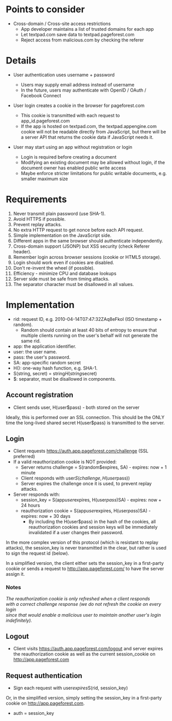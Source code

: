 # Points to consider #

  * Cross-domain / Cross-site access restrictions
    * App developer maintains a list of trusted domains for each app
    * Let textpad.com save data to textpad.pageforest.com
    * Reject access from malicious.com by checking the referer

# Details #

  * User authentication uses username + password
    * Users may supply email address instead of username
    * In the future, users may authenticate with OpenID / OAuth / Facebook Connect

  * User login creates a cookie in the browser for pageforest.com
    * This cookie is transmitted with each request to app\_id.pageforest.com
    * If the app is hosted on textpad.com, the textpad.appengine.com cookie will not be readable directly from JavaScript, but there will be a server API that returns the cookie data if JavaScript needs it.

  * User may start using an app without registration or login
    * Login is required before creating a document
    * Modifying an existing document may be allowed without login, if the document owner has enabled public write access
    * Maybe enforce stricter limitations for public writable documents, e.g. smaller maximum size

# Requirements #

  1. Never transmit plain password (use SHA-1).
  1. Avoid HTTPS if possible.
  1. Prevent replay attacks.
  1. No extra HTTP request to get nonce before each API request.
  1. Simple implementation on the JavaScript side.
  1. Different apps in the same browser should authenticate independently.
  1. Cross-domain support (JSONP) but XSS security (check Referer header).
  1. Remember login across browser sessions (cookie or HTML5 storage).
  1. Login should work even if cookies are disabled.
  1. Don't re-invent the wheel (if possible).
  1. Efficiency - minimize CPU and database lookups
  1. Server side must be safe from timing attacks.
  1. The separator character must be disallowed in all values.

# Implementation #

  * rid: request ID, e.g. 2010-04-14T07:47:32ZAq8eFkoI (ISO timestamp + random).
    * Random should contain at least 40 bits of entropy to ensure that multiple clients running on the user's behalf will not generate the same rid.
  * app: the application identifier.
  * user: the user name.
  * pass: the user's password.
  * SA: app-specific random secret
  * H(): one-way hash function, e.g. SHA-1.
  * S(string, secret) = string$H(string$secret)
  * $: separator, must be disallowed in components.

## Account registration ##

  * Client sends user, H(user$pass) - both stored on the server

Ideally, this is performed over an SSL connection.  This should be the ONLY
time the long-lived shared secret H(user$pass) is transmitted to the server.

## Login ##

  * Client requests https://auth.app.pageforest.com/challenge (SSL preferred)
  * If a valid reauthorization cookie is NOT provided:
    * Server returns challenge = S(random$expires, SA) - expires: now + 1 minute
    * Client responds with user$S(challenge, H(user$pass))
    * Server expires the challenge once it is used, to prevent replay attacks.
  * Server responds with:
    * session\_key = S(app$user$expires, H(user$pass)$SA) - expires: now + 24 hours
    * reauthorization cookie = S(app$user$expires, H(user$pass)$SA) - expires: now + 30 days
      * By including the H(user$pass) in the hash of the cookies, all reauthorization cookies and session keys will be immediately invalidated if a user changes their password.

In the more complex version of this protocol (which is resistant to replay attacks), the
session\_key is never transmitted in the clear, but rather is used to sign the request id (below).

In a simplified version, the client either sets the session\_key in a first-party cookie
or sends a request to http://app.pageforest.com/ to have the server assign it.

### Notes ###

<i>
The reauthorization cookie is only refreshed when a client responds<br>
with a correct challenge response (we do not refresh the cookie on every login<br>
since that would enable a malicious user to maintain another user's login<br>
indefinitely).<br>
</i>

## Logout ##

  * Client visits https://auth.app.pageforest.com/logout and server expires the reauthorization cookie as well as the current session\_cookie on http://app.pageforest.com

## Request authentication ##

  * Sign each request with user$expires$S(rid, session\_key)

Or, in the simplified version, simply setting the session\_key in a first-party cookie
on http://app.pageforest.com.

  * auth = session\_key